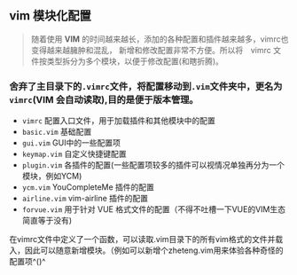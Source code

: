 ## vim 模块化配置

> 随着使用 **VIM** 的时间越来越长，添加的各种配置和插件越来越多，vimrc也变得越来越臃肿和混乱，
> 新增和修改配置非常不方便。所以将　vimrc 文件按类型拆分为多个模块，以便于修改配置(和瞎折腾)。

### 舍弃了主目录下的`.vimrc`文件，将配置移动到`.vim`文件夹中，更名为`vimrc`(VIM 会自动读取),目的是便于版本管理。

+ `vimrc` 配置入口文件，用于加载插件和其他模块中的配置
+ `basic.vim` 基础配置
+ `gui.vim`   GUI中的一些配置项
+ `keymap.vim` 自定义快捷键配置
+ `plugin.vim` 各插件的配置(一些配置项较多的插件可以视情况单独再分为一个模块，例如YCM)
+ `ycm.vim`    YouCompleteMe 插件的配置
+ `airline.vim` vim-airline 插件的配置
+ `forvue.vim` 用于针对 VUE 格式文件的配置（不得不吐槽一下VUE的VIM生态简直等于没有)

在vimrc文件中定义了一个函数，可以读取.vim目录下的所有vim格式的文件并载入，因此可以随意新增模块。（例如可以新增个zheteng.vim用来体验各种奇怪的配置项^()^

